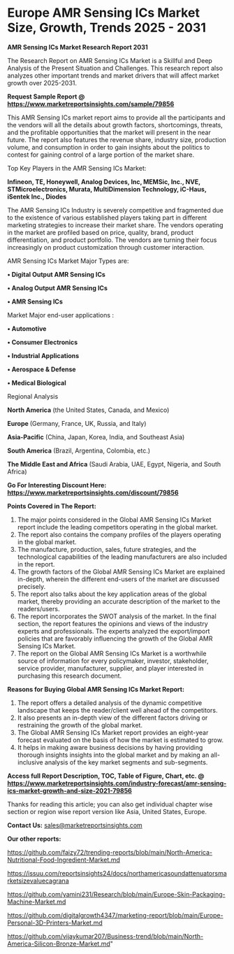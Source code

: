 # Europe AMR Sensing ICs Market Size, Growth, Trends 2025 - 2031

<strong>AMR Sensing ICs Market Research Report 2031</strong>

The Research Report on AMR Sensing ICs Market is a Skillful and Deep Analysis of the Present Situation and Challenges. This research report also analyzes other important trends and market drivers that will affect market growth over 2025-2031.

<strong>Request Sample Report @ <a href=https://www.marketreportsinsights.com/sample/79856>https://www.marketreportsinsights.com/sample/79856</a></strong>

This AMR Sensing ICs market report aims to provide all the participants and the vendors will all the details about growth factors, shortcomings, threats, and the profitable opportunities that the market will present in the near future. The report also features the revenue share, industry size, production volume, and consumption in order to gain insights about the politics to contest for gaining control of a large portion of the market share.

Top Key Players in the AMR Sensing ICs Market:

<strong>Infineon, TE, Honeywell, Analog Devices, Inc, MEMSic, Inc., NVE, STMicroelectronics, Murata, MultiDimension Technology, iC-Haus, iSentek Inc., Diodes</strong>

The AMR Sensing ICs Industry is severely competitive and fragmented due to the existence of various established players taking part in different marketing strategies to increase their market share. The vendors operating in the market are profiled based on price, quality, brand, product differentiation, and product portfolio. The vendors are turning their focus increasingly on product customization through customer interaction.

AMR Sensing ICs Market Major Types are:

<strong>• Digital Output AMR Sensing ICs

• Analog Output AMR Sensing ICs

• AMR Sensing ICs</strong>

Market Major end-user applications :

<strong>• Automotive

• Consumer Electronics

• Industrial Applications

• Aerospace & Defense

• Medical Biological</strong>

Regional Analysis

</u><strong><b>North America</b></strong> (the United States, Canada, and Mexico)

<strong><b>Europe </b></strong>(Germany, France, UK, Russia, and Italy)

<strong><b>Asia-Pacific</b></strong> (China, Japan, Korea, India, and Southeast Asia)

<strong><b>South America</b></strong> (Brazil, Argentina, Colombia, etc.)

<strong><b>The Middle East and Africa</b></strong> (Saudi Arabia, UAE, Egypt, Nigeria, and South Africa)

<strong>Go For Interesting Discount Here: <a href=https://www.marketreportsinsights.com/discount/79856>https://www.marketreportsinsights.com/discount/79856</a></strong>

<strong>Points Covered in The Report:</strong>
<ol>
  <li>The major points considered in the Global AMR Sensing ICs Market report include the leading competitors operating in the global market.</li>
  <li>The report also contains the company profiles of the players operating in the global market.</li>
  <li>The manufacture, production, sales, future strategies, and the technological capabilities of the leading manufacturers are also included in the report.</li>
  <li>The growth factors of the Global AMR Sensing ICs Market are explained in-depth, wherein the different end-users of the market are discussed precisely.</li>
  <li>The report also talks about the key application areas of the global market, thereby providing an accurate description of the market to the readers/users.</li>
  <li>The report incorporates the SWOT analysis of the market. In the final section, the report features the opinions and views of the industry experts and professionals. The experts analyzed the export/import policies that are favorably influencing the growth of the Global AMR Sensing ICs Market.</li>
  <li>The report on the Global AMR Sensing ICs Market is a worthwhile source of information for every policymaker, investor, stakeholder, service provider, manufacturer, supplier, and player interested in purchasing this research document.</li>
</ol>
<strong>Reasons for Buying Global AMR Sensing ICs Market Report:</strong>

<ol>
  <li>The report offers a detailed analysis of the dynamic competitive landscape that keeps the reader/client well ahead of the competitors.</li>
  <li>It also presents an in-depth view of the different factors driving or restraining the growth of the global market.</li>
  <li>The Global AMR Sensing ICs Market report provides an eight-year forecast evaluated on the basis of how the market is estimated to grow.</li>
  <li>It helps in making aware business decisions by having providing thorough insights insights into the global market and by making an all-inclusive analysis of the key market segments and sub-segments.</li>
</ol>
<strong>Access full Report Description, TOC, Table of Figure, Chart, etc. @ <a href=https://www.marketreportsinsights.com/industry-forecast/amr-sensing-ics-market-growth-and-size-2021-79856>https://www.marketreportsinsights.com/industry-forecast/amr-sensing-ics-market-growth-and-size-2021-79856</a></strong>


Thanks for reading this article; you can also get individual chapter wise section or region wise report version like Asia, United States, Europe.

<strong>Contact Us:</strong>
sales@marketreportsinsights.com

<strong>Our other reports:</strong>

<a href=https://github.com/faizy72/trending-reports/blob/main/North-America-Nutritional-Food-Ingredient-Market.md>https://github.com/faizy72/trending-reports/blob/main/North-America-Nutritional-Food-Ingredient-Market.md</a>

<a href=https://issuu.com/reportsinsights24/docs/northamericasoundattenuatorsmarketsizevaluecagrana>https://issuu.com/reportsinsights24/docs/northamericasoundattenuatorsmarketsizevaluecagrana</a>

<a href=https://github.com/yamini231/Research/blob/main/Europe-Skin-Packaging-Machine-Market.md>https://github.com/yamini231/Research/blob/main/Europe-Skin-Packaging-Machine-Market.md</a>

<a href=https://github.com/digitalgrowth4347/marketing-report/blob/main/Europe-Personal-3D-Printers-Market.md>https://github.com/digitalgrowth4347/marketing-report/blob/main/Europe-Personal-3D-Printers-Market.md</a>

<a href=https://github.com/vijaykumar207/Business-trend/blob/main/North-America-Silicon-Bronze-Market.md>https://github.com/vijaykumar207/Business-trend/blob/main/North-America-Silicon-Bronze-Market.md</a>"
